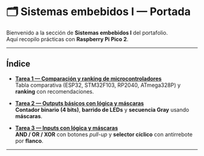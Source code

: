 # 🗂️ Sistemas embebidos I — Portada

Bienvenido a la sección de **Sistemas embebidos I** del portafolio.  
Aquí recopilo prácticas con **Raspberry Pi Pico 2**.

---

## Índice 

- **[Tarea 1 — Comparación y ranking de microcontroladores](tarea1.md)**  
  Tabla comparativa (ESP32, STM32F103, RP2040, ATmega328P) y **ranking** con recomendaciones.

- **[Tarea 2 — Outputs básicos con lógica y máscaras](tarea2.md)**  
  **Contador binario (4 bits)**, **barrido de LEDs** y **secuencia Gray** usando **máscaras**.

- **[Tarea 3 — Inputs con lógica y máscaras](tarea3.md)**  
  **AND / OR / XOR** con botones *pull-up* y **selector cíclico** con antirrebote por **flanco**.

---
